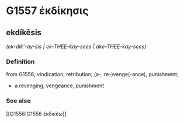# G1557 ἐκδίκησις

## ekdíkēsis

_(ek-dik'-ay-sis | ek-THEE-kay-sees | ake-THEE-kay-sees)_

### Definition

from G1556; vindication, retribution; (a-, re-)venge(-ance), punishment; 

- a revenging, vengeance, punishment

### See also

[[G1556|G1556 ἐκδικέω]]
